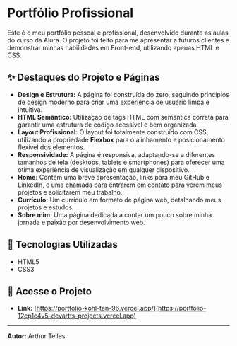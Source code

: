 # Portfólio Profissional

Este é o meu portfólio pessoal e profissional, desenvolvido durante as aulas do curso da Alura. O projeto foi feito para me apresentar a futuros clientes e demonstrar minhas habilidades em Front-end, utilizando apenas HTML e CSS.

## ✨ Destaques do Projeto e Páginas

- **Design e Estrutura:** A página foi construída do zero, seguindo princípios de design moderno para criar uma experiência de usuário limpa e intuitiva.
- **HTML Semântico:** Utilização de tags HTML com semântica correta para garantir uma estrutura de código acessível e bem organizada.
- **Layout Profissional:** O layout foi totalmente construído com CSS, utilizando a propriedade **Flexbox** para o alinhamento e posicionamento flexível dos elementos.
- **Responsividade:** A página é responsiva, adaptando-se a diferentes tamanhos de tela (desktops, tablets e smartphones) para oferecer uma ótima experiência de visualização em qualquer dispositivo.
- **Home:** Contém uma breve apresentação, links para meu GitHub e LinkedIn, e uma chamada para entrarem em contato para verem meus projetos e solicitarem meu trabalho.
- **Currículo:** Um currículo em formato de página web, detalhando meus projetos e estudos.
- **Sobre mim:** Uma página dedicada a contar um pouco sobre minha jornada e paixão por desenvolvimento web.

## 🚀 Tecnologias Utilizadas

- HTML5
- CSS3

## 🔗 Acesse o Projeto

- **Link:** [https://portfolio-kohl-ten-96.vercel.app/](https://portfolio-12cp1c4v5-devartts-projects.vercel.app)

---

**Autor:** Arthur Telles
